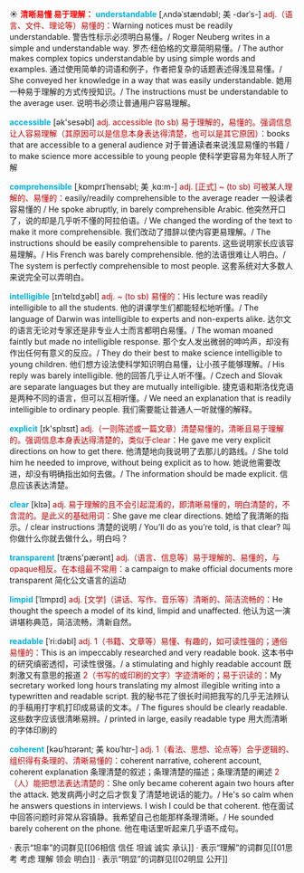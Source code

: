☀ <font color="red">**清晰易懂 易于理解：**</font>
<font color="sky blue">**understandable**</font> [ˌʌndəˈstændəbl; 美 -dərˈs-]
<font color="#c00000">adj.（语言、文件、理论等）易懂的：</font>Warning notices must be readily understandable. 警告性标示必须明白易懂。/ Roger Neuberg writes in a simple and understandable way. 罗杰·纽伯格的文章简明易懂。/ The author makes complex topics understandable by using simple words and examples. 通过使用简单的词语和例子，作者把复杂的话题表述得浅显易懂。/ She conveyed her knowledge in a way that was easily understandable. 她用一种易于理解的方式传授知识。/ The instructions must be understandable to the average user. 说明书必须让普通用户容易理解。

<font color="sky blue">**accessible**</font> [ək'sesəbl] 
<font color="#c00000">adj. accessible (to sb) 易于理解的，易懂的。强调信息让人容易理解（其原因可以是信息本身表达得清楚，也可以是其它原因）：</font>books that are accessible to a general audience 对于普通读者来说浅显易懂的书籍 / to make science more accessible to young people 使科学更容易为年轻人所了解
           
<font color="sky blue">**comprehensible**</font> [ˌkɒmprɪˈhensəbl; 美 ˌkɑ:m-]
<font color="#c00000">adj. [正式] ~ (to sb) 可被某人理解的、易懂的：</font>easily/readily comprehensible to the average reader 一般读者容易懂的 / He spoke abruptly, in barely comprehensible Arabic. 他突然开口了，说的却是几乎听不懂的阿拉伯语。/ We changed the wording of the text to make it more comprehensible. 我们改动了措辞以使内容更易理解。/ The instructions should be easily comprehensible to parents. 这些说明家长应该容易理解。/ His French was barely comprehensible. 他的法语很难让人明白。/ The system is perfectly comprehensible to most people. 这套系统对大多数人来说完全可以弄明白。
           
<font color="sky blue">**intelligible**</font> [ɪnˈtelɪdʒəbl]
<font color="#c00000">adj. ~ (to sb) 易懂的：</font>His lecture was readily intelligible to all the students. 他的讲课学生们都能轻松地听懂。/ The language of Darwin was intelligible to experts and non-experts alike. 达尔文的语言无论对专家还是非专业人士而言都明白易懂。/ The woman moaned faintly but made no intelligible response. 那个女人发出微弱的呻吟声，却没有作出任何有意义的反应。/ They do their best to make science intelligible to young children. 他们想方设法使科学知识明白易懂，让小孩子能够理解。/ His reply was barely intelligible. 他的回答几乎让人听不懂。/ Czech and Slovak are separate languages but they are mutually intelligible. 捷克语和斯洛伐克语是两种不同的语言，但可以互相听懂。/ We need an explanation that is readily intelligible to ordinary people. 我们需要能让普通人一听就懂的解释。

<font color="sky blue">**explicit**</font> [ɪk'splɪsɪt] 
<font color="#c00000">adj.（一则陈述或一篇文章）清楚易懂的，清晰且易于理解的。强调信息本身表达得清楚的，类似于clear：</font>He gave me very explicit directions on how to get there. 他清楚地向我说明了去那儿的路线。/ She told him he needed to improve, without being explicit as to how. 她说他需要改进，却没有明确指出如何去做。/ The information should be made explicit. 信息应该表达清楚。

<font color="sky blue">**clear**</font> [klɪə] 
<font color="#c00000">adj. 易于理解的且不会引起混淆的，即清晰易懂的，明白清楚的，不含混的。是此义的基础用词：</font>She gave me clear directions. 她给了我清晰的指示。/ clear instructions 清楚的说明 / You’ll do as you’re told, is that clear? 叫你做什么你就去做什么，明白吗？ 

<font color="sky blue">**transparent**</font> [træns'pærənt] 
<font color="#c00000">adj.（语言、信息等）易于理解的、易懂的，与opaque相反。在本组最不常用：</font>a campaign to make official documents more transparent 简化公文语言的运动
           
<font color="sky blue">**limpid**</font> [ˈlɪmpɪd]
<font color="#c00000">adj. [文学]（讲话、写作、音乐等）清晰的、简洁流畅的：</font>He thought the speech a model of its kind, limpid and unaffected. 他认为这一演讲堪称典范，简洁流畅，清新自然。
                      
<font color="sky blue">**readable**</font> [ˈri:dəbl]
<font color="#c00000">adj. 1（书籍、文章等）易懂、有趣的，如可读性强的；通俗易懂的：</font>This is an impeccably researched and very readable book. 这本书中的研究缜密透彻，可读性很强。/ a stimulating and highly readable account 既刺激又有意思的报道 <font color="#c00000">2（书写的或印刷的文字）字迹清晰的；易于识读的：</font>My secretary worked long hours translating my almost illegible writing into a typewritten and readable script. 我的秘书花了很长时间把我写的几乎无法辨认的手稿用打字机打印成易读的文本。/ The figures should be clearly readable. 这些数字应该很清晰易辨。/ printed in large, easily readable type 用大而清晰的字体印刷的

<font color="sky blue">**coherent**</font> [kəʊˈhɪərənt; 美 koʊˈhɪr-]
<font color="#c00000">adj. 1（看法、思想、论点等）合乎逻辑的、组织得有条理的、清晰易懂的：</font>coherent narrative, coherent account, coherent explanation 条理清楚的叙述；条理清楚的描述；条理清楚的阐述 <font color="#c00000">2（人）能把想法表达清楚的：</font>She only became coherent again two hours after the attack. 她发病两小时之后才恢复了清楚地说话的能力。/ He's so calm when he answers questions in interviews. I wish I could be that coherent. 他在面试中回答问题时非常从容镇静。我希望自己也能那样条理清晰。/ He sounded barely coherent on the phone. 他在电话里听起来几乎语不成句。

· 表示“坦率”的词群见[[06相信 信任 坦诚 诚实 承认]]
· 表示“理解”的词群见[[01思考 考虑 理解 领会 明白]]
· 表示“明显”的词群见[[02明显 公开]]
